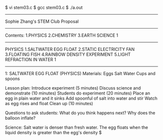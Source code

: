 $ vi stem03.c
$ gcc stem03.c
$ ./a.out

**********
Sophie Zhang's STEM Club Proposal

**********
Contents:
 1.PHYSICS
 2.CHEMISTRY
 3.EARTH SCIENCE
1

**********
PHYSICS
 1.SALTWATER EGG FLOAT
 2.STATIC ELECTRICITY FAN
 3.FLOATING FISH
 4.RAINBOW DENSITY EXPERIMENT
 5.LIGHT REFRACTION IN WATER
1

**********
1: SALTWATER EGG FLOAT (PHYSICS)
Materials:
 Eggs
 Salt
 Water Cups and spoons

Lesson plan:
 Introduce experiment (5 minutes)
 Discuss science and demonstrate (10 minutes)
 Students do experiment (20 minutes)
 Place an egg in plain water and it sinks
 Add spoonful of salt into water and stir
 Watch as egg rises and float
 Clean up (10 minutes)

Questions to ask students:
 What do you think happens next?
 Why does the balloon inflate?

Science:
 Salt water is denser than fresh water.
 The egg floats when the liquid density is greater than the egg's density
$
